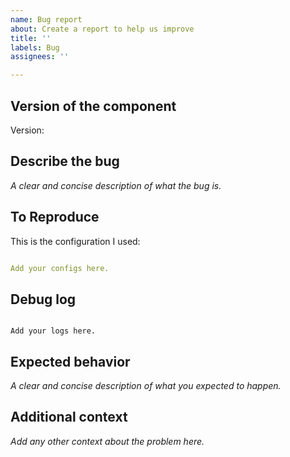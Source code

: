 ```yaml
---
name: Bug report
about: Create a report to help us improve
title: ''
labels: Bug
assignees: ''

---
```

<!--
  Before you open a new issue, search through the existing issues to see if others have had the same problem.

  Issues not containing the minimum requirements will be closed:
  - Issues without a DESCRIPTION (using the header is not good enough) will be closed.
  - Issues without DEBUG LOGGING will be closed.
  - Issues without CONFIGURATION will be closed

  Please, DO NOT DELETE ANY TEXT from this template! (unless instructed).

-->

## Version of the component
<!-- If you are not using the newest version, download and try that before opening an issue
If you are unsure about the version check the __init__.py file.
-->
Version:

## Describe the bug

_A clear and concise description of what the bug is._

## To Reproduce
This is the configuration I used:
```yaml

Add your configs here.

```

## Debug log
<!-- To enable debug logs check this https://www.home-assistant.io/components/logger/ -->
```text

Add your logs here.

```

## Expected behavior

_A clear and concise description of what you expected to happen._

## Additional context

_Add any other context about the problem here._
